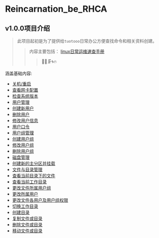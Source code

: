 # Reincarnation_be_RHCA
## v1.0.0项目介绍
> 此项目起初是为了提供给`tuotooo`日常办公方便查找命令和相关资料创建。
>>内容主要包括： [linux日常运维速查手册](basics.md)
>>>:construction::rabbit::clamp::cyclone::fire:

涵盖基础内容:
-  [关机/重启](basics.md#关机重启)
-  [查看网卡配置](basics.md#查看网卡配置)
-  [检查系统版本](basics.md#检查系统版本)
-  [用户管理](basics.md#用户管理)
  -  [创建新用户](basics.md#创建新用户)
  -  [删除用户](basics.md#删除用户)
  -  [修改用户信息](basics.md#修改用户信息)
  -  [用户口令](basics.md#用户口令)
-  [用户组管理](basics.md#用户组管理)
  -  [创建用户组](basics.md#创建用户组)
  -  [修改用户组](basics.md#修改用户组)
  -  [删除用户组](basics.md#删除用户组)
-  [磁盘管理](basics.md#磁盘管理)
  -  [创建新的主分区并挂载](basics.md#创建新的主分区并挂载)
-  [文件与目录管理](basics.md#文件与目录管理)
  -  [查看当前目录下的文件](basics.md#查看当前目录下的文件)
  -  [查看当前工作目录](basics.md#查看当前工作目录)
  -  [更改文件所属用户组](basics.md#更改文件所属用户组)
  -  [更改所属用户](basics.md#更改所属用户)
  -  [更改文件各用户及用户组权限](basics.md#更改文件各用户及用户组权限)
  -  [切换工作目录](basics.md#切换工作目录)
  -  [创建目录](basics.md#创建目录)
  -  [复制文件或目录](basics.md#复制文件或目录)
  -  [删除文件或目录](basics.md#删除文件或目录)
  -  [移动文件或目录](basics.md#移动文件或目录)

